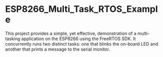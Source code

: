 # ESP8266_Multi_Task_RTOS_Example
This project provides a simple, yet effective, demonstration of a multi-tasking application on the ESP8266 using the FreeRTOS SDK. It concurrently runs two distinct tasks: one that blinks the on-board LED and another that prints a message to the serial monitor. 
